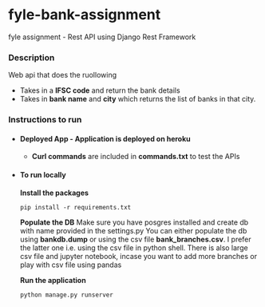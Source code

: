 # fyle-bank-assignment
fyle assignment - Rest API using Django Rest Framework

### Description 
Web api that does the ruollowing 
- Takes in a **IFSC code** and return the bank details 
- Takes in **bank name** and **city** which returns the list of banks in that city. 

### Instructions to run
- #### Deployed App - Application is deployed on heroku 
  - **Curl commands** are included in **commands.txt** to test the APIs

- #### To run locally 
    **Install the packages** 

    ```pip install -r requirements.txt```

    **Populate the DB**
    Make sure you have posgres installed and create db with name provided in the settings.py
    You can either populate the db using **bankdb.dump** or using the csv file **bank_branches.csv**. I prefer the latter one i.e. using the csv file in python shell.
    There is also large csv file and jupyter notebook, incase you want to add more branches or play with csv file using pandas 


    **Run the application**
    
      python manage.py runserver
